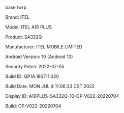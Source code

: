 base twrp

 Brand: ITEL
 
 Model: ITEL A16 PLUS
 
 Product: SA332Q
 
 Manufacturer: ITEL MOBILE LIMITED
 
 Android Version: 10 (Android 10)
 
 Security Patch: 2022-07-05
 
 Build ID: QP1A.190711.020
 
 Build Date: MON JUL  4 11:06:33 CST 2022
 
 Display ID: A16PLUS-SA332Q-10-OP-V022-20220704
 
 Build: OP-V022-20220704
